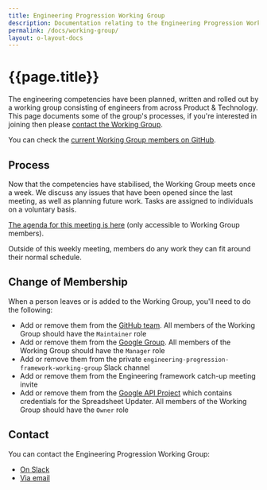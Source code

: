 ```yaml
---
title: Engineering Progression Working Group
description: Documentation relating to the Engineering Progression Working Group
permalink: /docs/working-group/
layout: o-layout-docs
---
```


# {{page.title}}

The engineering competencies have been planned, written and rolled out by a working group consisting of engineers from across Product &amp; Technology. This page documents some of the group's processes, if you're interested in joining then please [contact the Working Group](#contact).

You can check the [current Working Group members on GitHub](https://github.com/orgs/Financial-Times/teams/engineering-progression-working-group/members).


## Process

Now that the competencies have stabilised, the Working Group meets once a week. We discuss any issues that have been opened since the last meeting, as well as planning future work. Tasks are assigned to individuals on a voluntary basis.

[The agenda for this meeting is here](https://docs.google.com/document/d/1o2MfeMZjovFva-0BwSbm2UN_06HxxbhWfKPugmkNO1Q/edit) (only accessible to Working Group members).

Outside of this weekly meeting, members do any work they can fit around their normal schedule.


## Change of Membership

When a person leaves or is added to the Working Group, you'll need to do the following:

  - Add or remove them from the [GitHub team](https://github.com/orgs/Financial-Times/teams/engineering-progression-working-group/members). All members of the Working Group should have the `Maintainer` role
  - Add or remove them from the [Google Group](https://groups.google.com/a/ft.com/forum/#!managemembers/engineering-progression/members/active). All members of the Working Group should have the `Manager` role
  - Add or remove them from the private `engineering-progression-framework-working-group` Slack channel
  - Add or remove them from the Engineering framework catch-up meeting invite
  - Add or remove them from the [Google API Project](https://console.developers.google.com/iam-admin/iam?folder=&organizationId=&project=project-id-6669287427261866663) which contains credentials for the Spreadsheet Updater. All members of the Working Group should have the `Owner` role


## Contact

You can contact the Engineering Progression Working Group:

  - [On Slack]({{site.data.contact.slack.url}})
  - [Via email](mailto:{{site.data.contact.email}})
